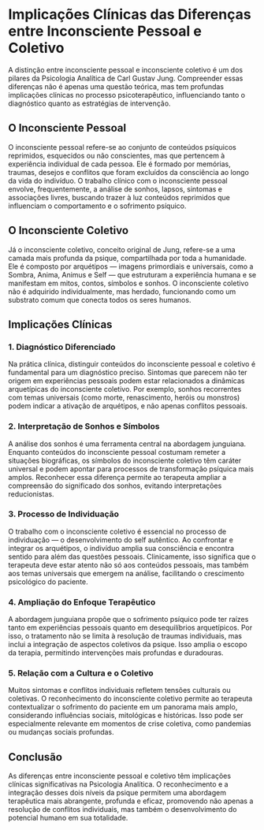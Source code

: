 
# Implicações Clínicas das Diferenças entre Inconsciente Pessoal e Coletivo

A distinção entre inconsciente pessoal e inconsciente coletivo é um dos pilares da Psicologia Analítica de Carl Gustav Jung. Compreender essas diferenças não é apenas uma questão teórica, mas tem profundas implicações clínicas no processo psicoterapêutico, influenciando tanto o diagnóstico quanto as estratégias de intervenção.

## O Inconsciente Pessoal

O inconsciente pessoal refere-se ao conjunto de conteúdos psíquicos reprimidos, esquecidos ou não conscientes, mas que pertencem à experiência individual de cada pessoa. Ele é formado por memórias, traumas, desejos e conflitos que foram excluídos da consciência ao longo da vida do indivíduo. O trabalho clínico com o inconsciente pessoal envolve, frequentemente, a análise de sonhos, lapsos, sintomas e associações livres, buscando trazer à luz conteúdos reprimidos que influenciam o comportamento e o sofrimento psíquico.

## O Inconsciente Coletivo

Já o inconsciente coletivo, conceito original de Jung, refere-se a uma camada mais profunda da psique, compartilhada por toda a humanidade. Ele é composto por arquétipos — imagens primordiais e universais, como a Sombra, Anima, Animus e Self — que estruturam a experiência humana e se manifestam em mitos, contos, símbolos e sonhos. O inconsciente coletivo não é adquirido individualmente, mas herdado, funcionando como um substrato comum que conecta todos os seres humanos.

## Implicações Clínicas

### 1. **Diagnóstico Diferenciado**

Na prática clínica, distinguir conteúdos do inconsciente pessoal e coletivo é fundamental para um diagnóstico preciso. Sintomas que parecem não ter origem em experiências pessoais podem estar relacionados a dinâmicas arquetípicas do inconsciente coletivo. Por exemplo, sonhos recorrentes com temas universais (como morte, renascimento, heróis ou monstros) podem indicar a ativação de arquétipos, e não apenas conflitos pessoais.

### 2. **Interpretação de Sonhos e Símbolos**

A análise dos sonhos é uma ferramenta central na abordagem junguiana. Enquanto conteúdos do inconsciente pessoal costumam remeter a situações biográficas, os símbolos do inconsciente coletivo têm caráter universal e podem apontar para processos de transformação psíquica mais amplos. Reconhecer essa diferença permite ao terapeuta ampliar a compreensão do significado dos sonhos, evitando interpretações reducionistas.

### 3. **Processo de Individuação**

O trabalho com o inconsciente coletivo é essencial no processo de individuação — o desenvolvimento do self autêntico. Ao confrontar e integrar os arquétipos, o indivíduo amplia sua consciência e encontra sentido para além das questões pessoais. Clinicamente, isso significa que o terapeuta deve estar atento não só aos conteúdos pessoais, mas também aos temas universais que emergem na análise, facilitando o crescimento psicológico do paciente.

### 4. **Ampliação do Enfoque Terapêutico**

A abordagem junguiana propõe que o sofrimento psíquico pode ter raízes tanto em experiências pessoais quanto em desequilíbrios arquetípicos. Por isso, o tratamento não se limita à resolução de traumas individuais, mas inclui a integração de aspectos coletivos da psique. Isso amplia o escopo da terapia, permitindo intervenções mais profundas e duradouras.

### 5. **Relação com a Cultura e o Coletivo**

Muitos sintomas e conflitos individuais refletem tensões culturais ou coletivas. O reconhecimento do inconsciente coletivo permite ao terapeuta contextualizar o sofrimento do paciente em um panorama mais amplo, considerando influências sociais, mitológicas e históricas. Isso pode ser especialmente relevante em momentos de crise coletiva, como pandemias ou mudanças sociais profundas.

## Conclusão

As diferenças entre inconsciente pessoal e coletivo têm implicações clínicas significativas na Psicologia Analítica. O reconhecimento e a integração desses dois níveis da psique permitem uma abordagem terapêutica mais abrangente, profunda e eficaz, promovendo não apenas a resolução de conflitos individuais, mas também o desenvolvimento do potencial humano em sua totalidade.
```
